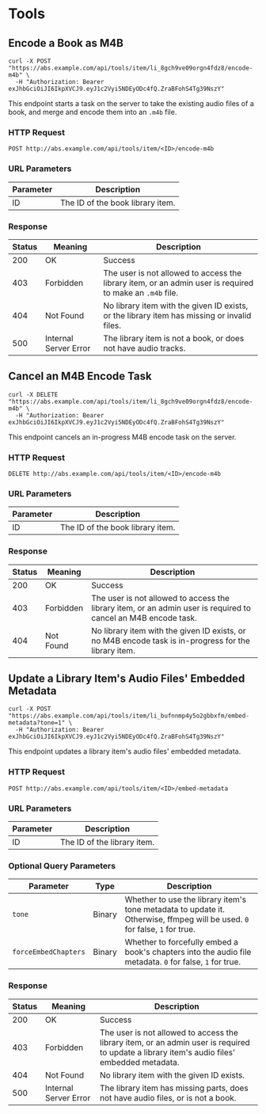 # Tools

## Encode a Book as M4B

```shell
curl -X POST "https://abs.example.com/api/tools/item/li_8gch9ve09orgn4fdz8/encode-m4b" \
  -H "Authorization: Bearer exJhbGciOiJI6IkpXVCJ9.eyJ1c2Vyi5NDEyODc4fQ.ZraBFohS4Tg39NszY"
```

This endpoint starts a task on the server to take the existing audio files of a book, and merge and encode them into an `.m4b` file.

### HTTP Request

`POST http://abs.example.com/api/tools/item/<ID>/encode-m4b`

### URL Parameters

Parameter | Description
--------- | -----------
ID | The ID of the book library item.

### Response

Status | Meaning | Description
------ | ------- | -----------
200 | OK | Success
403 | Forbidden | The user is not allowed to access the library item, or an admin user is required to make an `.m4b` file.
404 | Not Found | No library item with the given ID exists, or the library item has missing or invalid files.
500 | Internal Server Error | The library item is not a book, or does not have audio tracks.


## Cancel an M4B Encode Task

```shell
curl -X DELETE "https://abs.example.com/api/tools/item/li_8gch9ve09orgn4fdz8/encode-m4b" \
  -H "Authorization: Bearer exJhbGciOiJI6IkpXVCJ9.eyJ1c2Vyi5NDEyODc4fQ.ZraBFohS4Tg39NszY"
```

This endpoint cancels an in-progress M4B encode task on the server.

### HTTP Request

`DELETE http://abs.example.com/api/tools/item/<ID>/encode-m4b`

### URL Parameters

Parameter | Description
--------- | -----------
ID | The ID of the book library item.

### Response

Status | Meaning | Description
------ | ------- | -----------
200 | OK | Success
403 | Forbidden | The user is not allowed to access the library item, or an admin user is required to cancel an M4B encode task.
404 | Not Found | No library item with the given ID exists, or no M4B encode task is in-progress for the library item.


## Update a Library Item's Audio Files' Embedded Metadata

```shell
curl -X POST "https://abs.example.com/api/tools/item/li_bufnnmp4y5o2gbbxfm/embed-metadata?tone=1" \
  -H "Authorization: Bearer exJhbGciOiJI6IkpXVCJ9.eyJ1c2Vyi5NDEyODc4fQ.ZraBFohS4Tg39NszY"
```

This endpoint updates a library item's audio files' embedded metadata.

### HTTP Request

`POST http://abs.example.com/api/tools/item/<ID>/embed-metadata`

### URL Parameters

Parameter | Description
--------- | -----------
ID | The ID of the library item.

### Optional Query Parameters

Parameter | Type | Description
--------- | ---- | -----------
`tone` | Binary | Whether to use the library item's tone metadata to update it. Otherwise, ffmpeg will be used. `0` for false, `1` for true.
`forceEmbedChapters` | Binary | Whether to forcefully embed a book's chapters into the audio file metadata. `0` for false, `1` for true.

### Response

Status | Meaning | Description
------ | ------- | -----------
200 | OK | Success
403 | Forbidden | The user is not allowed to access the library item, or an admin user is required to update a library item's audio files' embedded metadata.
404 | Not Found | No library item with the given ID exists.
500 | Internal Server Error | The library item has missing parts, does not have audio files, or is not a book.
